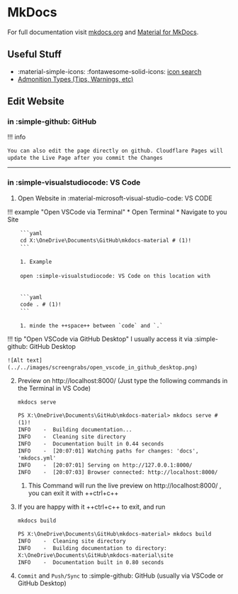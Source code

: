 # MkDocs

For full documentation visit [mkdocs.org](https://www.mkdocs.org) and [Material for MkDocs](https://squidfunk.github.io/mkdocs-material/getting-started/).

## Useful Stuff
* :material-simple-icons: :fontawesome-solid-icons: [icon search](https://squidfunk.github.io/mkdocs-material/reference/icons-emojis/)
* [Admonition Types (Tips, Warnings, etc)](https://squidfunk.github.io/mkdocs-material/reference/admonitions/#supported-types)


## Edit Website

### in :simple-github: GitHub
!!! info

    You can also edit the page directly on github. Cloudflare Pages will update the Live Page after you commit the Changes

---

### in :simple-visualstudiocode: VS Code

1. Open Website in :material-microsoft-visual-studio-code: VS CODE

!!! example "Open VSCode via Terminal"
    * Open Terminal
    * Navigate to you Site
        
        ```yaml
        cd X:\OneDrive\Documents\GitHub\mkdocs-material # (1)!
        ```
       
        1. Example

        open :simple-visualstudiocode: VS Code on this location with 
        

        ```yaml
        code . # (1)!
        ```

        1. minde the ++space++ between `code` and `.`


!!! tip "Open VSCode via GitHub Desktop"
    I usually access it via :simple-github: GitHub Desktop

    ![Alt text](../../images/screengrabs/open_vscode_in_github_desktop.png)


2. Preview on http://localhost:8000/ (Just type the following commands in the Terminal in VS Code)


    ```title="Command"
    mkdocs serve
    ```

    ```shell title="Expected Output" hl_lines="1"
    PS X:\OneDrive\Documents\GitHub\mkdocs-material> mkdocs serve # (1)!
    INFO    -  Building documentation...
    INFO    -  Cleaning site directory
    INFO    -  Documentation built in 0.44 seconds
    INFO    -  [20:07:01] Watching paths for changes: 'docs', 'mkdocs.yml'
    INFO    -  [20:07:01] Serving on http://127.0.0.1:8000/
    INFO    -  [20:07:03] Browser connected: http://localhost:8000/
    ```

    1.  This Command will run the live preview on http://localhost:8000/ , you can exit it with ++ctrl+c++ 

3. If you are happy with it ++ctrl+c++ to exit, and run
    ```title="Command"
    mkdocs build
    ```

    ```title="Expected Output" hl_lines="1"
    PS X:\OneDrive\Documents\GitHub\mkdocs-material> mkdocs build
    INFO    -  Cleaning site directory
    INFO    -  Building documentation to directory: X:\OneDrive\Documents\GitHub\mkdocs-material\site
    INFO    -  Documentation built in 0.80 seconds
    ```

4. `Commit` and `Push/Sync` to :simple-github: GitHub (usually via VSCode or GitHub Desktop)

